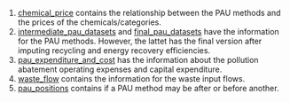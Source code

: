 1. [chemical_price](https://github.com/jodhernandezbe/PAU4Chem/tree/master/transform/datasets/chemical_price) contains the relationship between the PAU methods and the prices of the chemicals/categories.
2. [intermediate_pau_datasets](https://github.com/jodhernandezbe/PAU4Chem/tree/master/transform/datasets/intermediate_pau_datasets) and [final_pau_datasets](https://github.com/jodhernandezbe/PAU4Chem/tree/master/transform/datasets/final_pau_datasets) have the information for the PAU methods. However, the lattet has the final
version after imputing recycling and energy recovery efficiencies.
3. [pau_expenditure_and_cost](https://github.com/jodhernandezbe/PAU4Chem/tree/master/transform/datasets/pau_expenditure_and_cost) has the information about the pollution abatement operating expenses and capital expenditure.
4. [waste_flow](https://github.com/jodhernandezbe/PAU4Chem/tree/master/transform/datasets/waste_flow) contains the information for the waste input flows.
5. [pau_positions](https://github.com/jodhernandezbe/PAU4Chem/tree/master/transform/datasets/pau_positions) contains if a PAU method may be after or before another.
